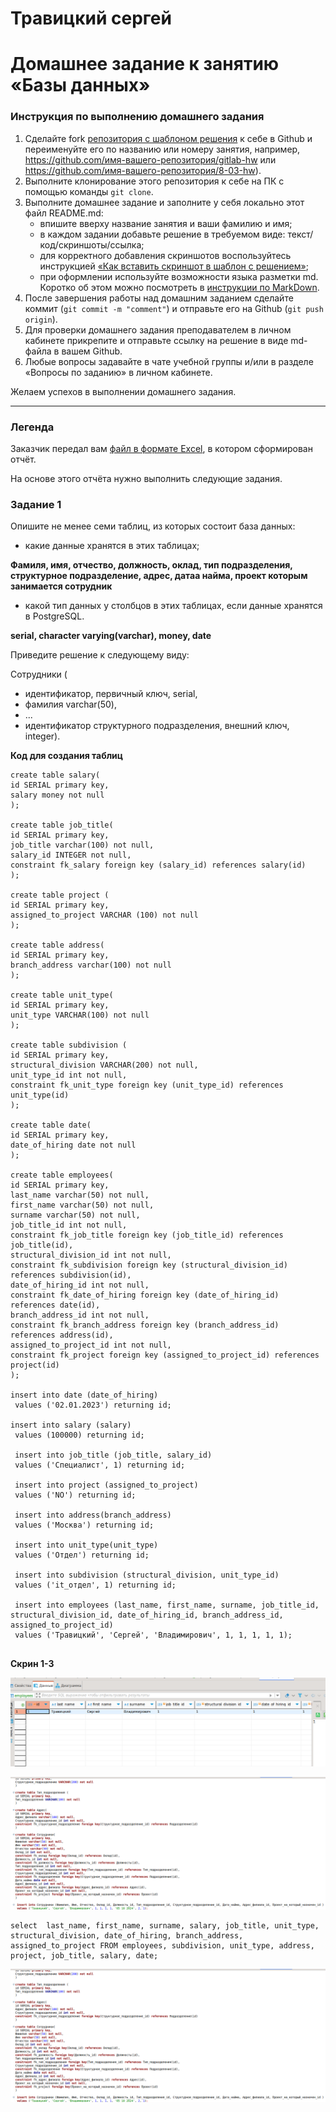 # Травицкий сергей
# Домашнее задание к занятию «Базы данных»

### Инструкция по выполнению домашнего задания

1. Сделайте fork [репозитория c шаблоном решения](https://github.com/netology-code/sys-pattern-homework) к себе в Github и переименуйте его по названию или номеру занятия, например, https://github.com/имя-вашего-репозитория/gitlab-hw или https://github.com/имя-вашего-репозитория/8-03-hw).
2. Выполните клонирование этого репозитория к себе на ПК с помощью команды `git clone`.
3. Выполните домашнее задание и заполните у себя локально этот файл README.md:
   - впишите вверху название занятия и ваши фамилию и имя;
   - в каждом задании добавьте решение в требуемом виде: текст/код/скриншоты/ссылка;
   - для корректного добавления скриншотов воспользуйтесь инструкцией [«Как вставить скриншот в шаблон с решением»](https://github.com/netology-code/sys-pattern-homework/blob/main/screen-instruction.md);
   - при оформлении используйте возможности языка разметки md. Коротко об этом можно посмотреть в [инструкции по MarkDown](https://github.com/netology-code/sys-pattern-homework/blob/main/md-instruction.md).
4. После завершения работы над домашним заданием сделайте коммит (`git commit -m "comment"`) и отправьте его на Github (`git push origin`).
5. Для проверки домашнего задания преподавателем в личном кабинете прикрепите и отправьте ссылку на решение в виде md-файла в вашем Github.
6. Любые вопросы задавайте в чате учебной группы и/или в разделе «Вопросы по заданию» в личном кабинете.

Желаем успехов в выполнении домашнего задания.

---
### Легенда

Заказчик передал вам [файл в формате Excel](https://github.com/netology-code/sdb-homeworks/blob/main/resources/hw-12-1.xlsx), в котором сформирован отчёт. 

На основе этого отчёта нужно выполнить следующие задания.

### Задание 1

Опишите не менее семи таблиц, из которых состоит база данных:

- какие данные хранятся в этих таблицах;

**Фамиля, имя, отчество, должность, оклад, тип подразделения, структурное подразделение, адрес, датаа найма, проект которым занимается сотрудник**

- какой тип данных у столбцов в этих таблицах, если данные хранятся в PostgreSQL.

**serial, character varying(varchar), money, date**  

Приведите решение к следующему виду:

Сотрудники (

- идентификатор, первичный ключ, serial,
- фамилия varchar(50),
- ...
- идентификатор структурного подразделения, внешний ключ, integer).

**Код для создания таблиц** 

```
create table salary(
id SERIAL primary key,
salary money not null
);

create table job_title(
id SERIAL primary key,
job_title varchar(100) not null,
salary_id INTEGER not null,
constraint fk_salary foreign key (salary_id) references salary(id)
);

create table project (
id SERIAL primary key, 
assigned_to_project VARCHAR (100) not null 
);

create table address(
id SERIAL primary key,
branch_address varchar(100) not null
);

create table unit_type(
id SERIAL primary key,
unit_type VARCHAR(100) not null
);

create table subdivision (
id SERIAL primary key,
structural_division VARCHAR(200) not null, 
unit_type_id int not null,
constraint fk_unit_type foreign key (unit_type_id) references unit_type(id)
);

create table date(
id SERIAL primary key,
date_of_hiring date not null
);

create table employees(
id SERIAL primary key,
last_name varchar(50) not null,
first_name varchar(50) not null,
surname varchar(50) not null,
job_title_id int not null, 
constraint fk_job_title foreign key (job_title_id) references job_title(id),
structural_division_id int not null,
constraint fk_subdivision foreign key (structural_division_id) references subdivision(id),
date_of_hiring_id int not null,
constraint fk_date_of_hiring foreign key (date_of_hiring_id) references date(id),
branch_address_id int not null,
constraint fk_branch_address foreign key (branch_address_id) references address(id),
assigned_to_project_id int not null,
constraint fk_project foreign key (assigned_to_project_id) references project(id)
);

insert into date (date_of_hiring)  
 values ('02.01.2023') returning id;

insert into salary (salary)
 values (100000) returning id;

 insert into job_title (job_title, salary_id)
 values ('Специалист', 1) returning id;
 
 insert into project (assigned_to_project)
 values ('NO') returning id;
 
 insert into address(branch_address)
 values ('Москва') returning id;
 
 insert into unit_type(unit_type)
 values ('Отдел') returning id;
 
 insert into subdivision (structural_division, unit_type_id)
 values ('it_отдел', 1) returning id;

 insert into employees (last_name, first_name, surname, job_title_id, structural_division_id, date_of_hiring_id, branch_address_id, assigned_to_project_id)
 values ('Травицкий', 'Сергей', 'Владимирович', 1, 1, 1, 1, 1);
 
```
**Скрин 1-3**  

![img](https://github.com/travickiy67/Relational-databases-_Databases/blob/main/img/img1.1png.png) 
 
![img](https://github.com/travickiy67/Relational-databases-_Databases/blob/main/img/img1.3png.png)  

```
select  last_name, first_name, surname, salary, job_title, unit_type, structural_division, date_of_hiring, branch_address, assigned_to_project FROM employees, subdivision, unit_type, address, project, job_title, salary, date;
```

![img](https://github.com/travickiy67/Relational-databases-_Databases/blob/main/img/img1.3png.png)  
 

